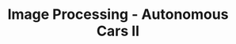 ---
title: Image Processing - Autonomous Cars II
stack: Python (OpenCV)
slug: detection2
number: 6
---
